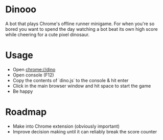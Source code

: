 # Dinooo

A bot that plays Chrome's offline runner minigame. For when you're so bored you want to spend the day watching a bot beat its own high score while cheering for a cute pixel dinosaur.

# Usage

- Open [chrome://dino](chrome://dino)
- Open console (F12)
- Copy the contents of ˙dino.js˙ to the console & hit enter
- Click in the main browser window and hit space to start the game
- Be happy

# Roadmap

- Make into Chrome extension (obviously important)
- Improve decision making until it can reliably break the score counter